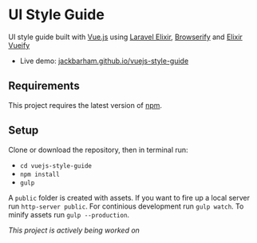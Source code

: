 # UI Style Guide

UI style guide built with [Vue.js](http://vuejs.org) using [Laravel Elixir](https://github.com/laravel/elixir), [Browserify](https://github.com/laravel/elixir) and [Elixir Vueify](https://github.com/JeffreyWay/laravel-elixir-vueify)

- Live demo: [jackbarham.github.io/vuejs-style-guide](http://jackbarham.github.io/vuejs-style-guide)

## Requirements

This project requires the latest version of [npm](https://www.npmjs.org/).

## Setup

Clone or download the repository, then in terminal run:

* `cd vuejs-style-guide`
* `npm install`
* `gulp`

A `public` folder is created with assets. If you want to fire up a local server run `http-server public`. For continious development run `gulp watch`. To minify assets run `gulp --production`.

*This project is actively being worked on*